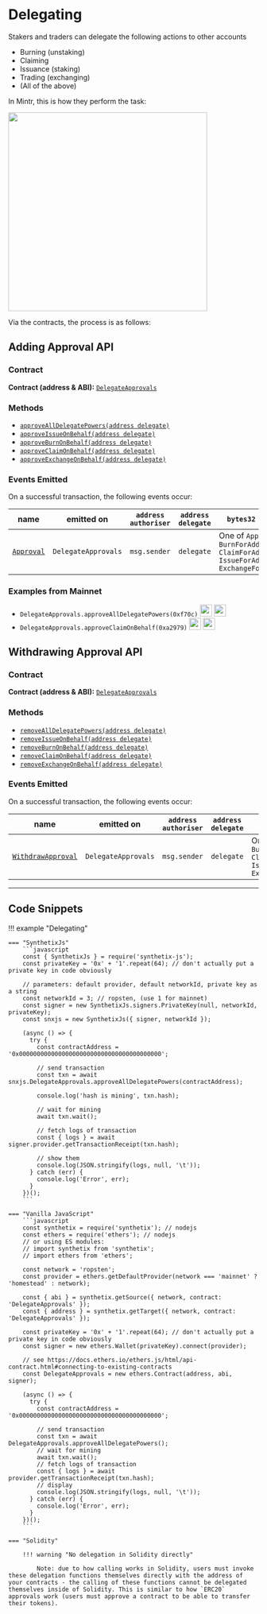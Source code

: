 # Delegating

Stakers and traders can delegate the following actions to other accounts

- Burning (unstaking)
- Claiming
- Issuance (staking)
- Trading (exchanging)
- (All of the above)

In Mintr, this is how they perform the task:

<img src="/img/misc/events-delegate.png" width=400 />

Via the contracts, the process is as follows:

## Adding Approval API

### Contract

**Contract (address & ABI):** [`DelegateApprovals`](https://contracts.synthetix.io/DelegateApprovals)

### Methods

- [`approveAllDelegatePowers(address delegate)`](../../DelegateApprovals#approvealldelegatepowers)
- [`approveIssueOnBehalf(address delegate)`](../../DelegateApprovals#approveissueonbehalf)
- [`approveBurnOnBehalf(address delegate)`](../../DelegateApprovals#approveburnonbehalf)
- [`approveClaimOnBehalf(address delegate)`](../../DelegateApprovals#approveclaimonbehalf)
- [`approveExchangeOnBehalf(address delegate)`](../../DelegateApprovals#approveexchangeonbehalf)

### Events Emitted

On a successful transaction, the following events occur:

| name                                           | emitted on          | `address authoriser` | `address delegate` | `bytes32 action`                                                                          |
| ---------------------------------------------- | ------------------- | -------------------- | ------------------ | ----------------------------------------------------------------------------------------- |
| [`Approval`](../../DelegateApprovals#approval) | `DelegateApprovals` | `msg.sender`         | `delegate`         | One of `ApproveAll, BurnForAddress, ClaimForAddress, IssueForAddress, ExchangeForAddress` |

### Examples from Mainnet

- `DelegateApprovals.approveAllDelegatePowers(0xf70c)` <a target=_blank href="https://dashboard.tenderly.dev/tx/main/0xb2ab6174ad66e36d1b7809ad511ece7972254bc2b18d6a8f166664c317e80ce6/logs"><img src="https://tenderly.dev/icons/icon-48x48.png" width=24 /></a> <a target=_blank href="https://etherscan.io/tx/0xb2ab6174ad66e36d1b7809ad511ece7972254bc2b18d6a8f166664c317e80ce6#eventlog"><img src="https://etherscan.io/images/favicon2.ico" width=24 /></a>
- `DelegateApprovals.approveClaimOnBehalf(0xa2979)` <a target=_blank href="https://dashboard.tenderly.dev/tx/main/0x03d059b35adace6a26f67f2e6427b7cdcd7de674afdc63eed700670902b3a90e/logs"><img src="https://tenderly.dev/icons/icon-48x48.png" width=24 /></a> <a target=_blank href="https://etherscan.io/tx/0x03d059b35adace6a26f67f2e6427b7cdcd7de674afdc63eed700670902b3a90e#eventlog"><img src="https://etherscan.io/images/favicon2.ico" width=24 /></a>

## Withdrawing Approval API

### Contract

**Contract (address & ABI):** [`DelegateApprovals`](https://contracts.synthetix.io/DelegateApprovals)

### Methods

- [`removeAllDelegatePowers(address delegate)`](../../DelegateApprovals#removealldelegatepowers)
- [`removeIssueOnBehalf(address delegate)`](../../DelegateApprovals#removeissueonbehalf)
- [`removeBurnOnBehalf(address delegate)`](../../DelegateApprovals#removeburnonbehalf)
- [`removeClaimOnBehalf(address delegate)`](../../DelegateApprovals#removeclaimonbehalf)
- [`removeExchangeOnBehalf(address delegate)`](../../DelegateApprovals#removeexchangeonbehalf)

### Events Emitted

On a successful transaction, the following events occur:

| name                                                           | emitted on          | `address authoriser` | `address delegate` | `bytes32 action`                                                                          |
| -------------------------------------------------------------- | ------------------- | -------------------- | ------------------ | ----------------------------------------------------------------------------------------- |
| [`WithdrawApproval`](../../DelegateApprovals#withdrawapproval) | `DelegateApprovals` | `msg.sender`         | `delegate`         | One of `ApproveAll, BurnForAddress, ClaimForAddress, IssueForAddress, ExchangeForAddress` |

---

## Code Snippets

!!! example "Delegating"

    === "SynthetixJs"
        ```javascript
        const { SynthetixJs } = require('synthetix-js');
        const privateKey = '0x' + '1'.repeat(64); // don't actually put a private key in code obviously

        // parameters: default provider, default networkId, private key as a string
        const networkId = 3; // ropsten, (use 1 for mainnet)
        const signer = new SynthetixJs.signers.PrivateKey(null, networkId, privateKey);
        const snxjs = new SynthetixJs({ signer, networkId });

        (async () => {
          try {
            const contractAddress = '0x0000000000000000000000000000000000000000';

            // send transaction
            const txn = await snxjs.DelegateApprovals.approveAllDelegatePowers(contractAddress);

            console.log('hash is mining', txn.hash);

            // wait for mining
            await txn.wait();

            // fetch logs of transaction
            const { logs } = await signer.provider.getTransactionReceipt(txn.hash);

            // show them
            console.log(JSON.stringify(logs, null, '\t'));
          } catch (err) {
            console.log('Error', err);
          }
        })();
        ```

    === "Vanilla JavaScript"
        ```javascript
        const synthetix = require('synthetix'); // nodejs
        const ethers = require('ethers'); // nodejs
        // or using ES modules:
        // import synthetix from 'synthetix';
        // import ethers from 'ethers';

        const network = 'ropsten';
        const provider = ethers.getDefaultProvider(network === 'mainnet' ? 'homestead' : network);

        const { abi } = synthetix.getSource({ network, contract: 'DelegateApprovals' });
        const { address } = synthetix.getTarget({ network, contract: 'DelegateApprovals' });

        const privateKey = '0x' + '1'.repeat(64); // don't actually put a private key in code obviously
        const signer = new ethers.Wallet(privateKey).connect(provider);

        // see https://docs.ethers.io/ethers.js/html/api-contract.html#connecting-to-existing-contracts
        const DelegateApprovals = new ethers.Contract(address, abi, signer);

        (async () => {
          try {
            const contractAddress = '0x0000000000000000000000000000000000000000';

            // send transaction
            const txn = await DelegateApprovals.approveAllDelegatePowers();
            // wait for mining
            await txn.wait();
            // fetch logs of transaction
            const { logs } = await provider.getTransactionReceipt(txn.hash);
            // display
            console.log(JSON.stringify(logs, null, '\t'));
          } catch (err) {
            console.log('Error', err);
          }
        })();
        ```

    === "Solidity"

        !!! warning "No delegation in Solidity directly"

            Note: due to how calling works in Solidity, users must invoke these delegation functions themselves directly with the address of your contracts - the calling of these functions cannot be delegated themselves inside of Solidity. This is similar to how `ERC20` approvals work (users must approve a contract to be able to transfer their tokens).
